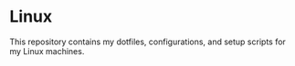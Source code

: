 # Linux
This repository contains my dotfiles, configurations, and setup scripts for my Linux machines.
